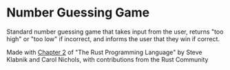 # Number Guessing Game

Standard number guessing game that takes input from the user, returns "too high" or "too low" if incorrect, and informs the user that they win if correct.

Made with [Chapter 2](https://doc.rust-lang.org/book/ch02-00-guessing-game-tutorial.html) of "The Rust Programming Language" by Steve Klabnik and Carol Nichols, with contributions from the Rust Community